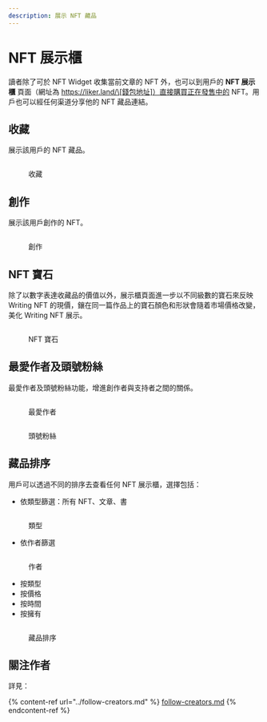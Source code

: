 ```yaml
---
description: 展示 NFT 藏品
---
```


# NFT 展示櫃

讀者除了可於 NFT Widget 收集當前文章的 NFT 外，也可以到用戶的 **NFT 展示櫃** 頁面（網址為 https://liker.land/\[錢包地址]）直接購買正在發售中的 NFT。用戶也可以經任何渠道分享他的 NFT 藏品連結。

## 收藏

展示該用戶的 NFT 藏品。

<figure><img src="../../../.gitbook/assets/NFT Portfolio Collected.png" alt=""><figcaption><p>收藏</p></figcaption></figure>

## 創作

展示該用戶創作的 NFT。

<figure><img src="../../../.gitbook/assets/NFT Portfolio Created.png" alt=""><figcaption><p>創作</p></figcaption></figure>

## NFT 寶石

除了以數字表達收藏品的價值以外，展示櫃頁面進一步以不同級數的寶石來反映 Writing NFT 的現價，鑲在同一篇作品上的寶石顏色和形狀會隨着市場價格改變，美化 Writing NFT 展示。

<figure><img src="../../../.gitbook/assets/NFT Portfolio 2.png" alt=""><figcaption><p>NFT 寶石</p></figcaption></figure>

## 最愛作者及頭號粉絲

最愛作者及頭號粉絲功能，增進創作者與支持者之間的關係。

<figure><img src="../../../.gitbook/assets/NFT Portfolio 7.png" alt=""><figcaption><p>最愛作者</p></figcaption></figure>

<figure><img src="../../../.gitbook/assets/NFT Portfolio 3.png" alt=""><figcaption><p>頭號粉絲</p></figcaption></figure>

## 藏品排序

用戶可以透過不同的排序去查看任何 NFT 展示櫃，選擇包括：

* 依類型篩選：所有 NFT、文章、書

<figure><img src="../../../.gitbook/assets/NFT Portfolio 5.png" alt=""><figcaption><p>類型</p></figcaption></figure>

* 依作者篩選

<figure><img src="../../../.gitbook/assets/NFT Portfolio 6.png" alt=""><figcaption><p>作者</p></figcaption></figure>

* 按類型
* 按價格
* 按時間
* 按擁有

<figure><img src="../../../.gitbook/assets/NFT Portfolio 4.png" alt=""><figcaption><p>藏品排序</p></figcaption></figure>

## 關注作者

詳見：

{% content-ref url="../follow-creators.md" %}
[follow-creators.md](../follow-creators.md)
{% endcontent-ref %}
